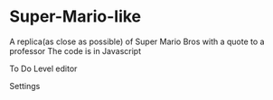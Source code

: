 # Super-Mario-like
A replica(as close as possible) of Super Mario Bros with a quote to a professor
The code is in Javascript

To Do
Level editor

Settings
